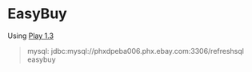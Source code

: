 EasyBuy
=======

Using [Play 1.3](https://downloads.typesafe.com/play/1.3.1/play-1.3.1.zip)

>mysql: jdbc:mysql://phxdpeba006.phx.ebay.com:3306/refreshsql easybuy